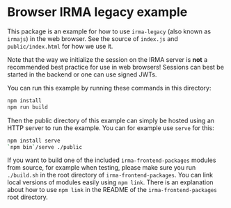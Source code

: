 # Browser IRMA legacy example

This package is an example for how to use `irma-legacy` (also known as `irmajs`) in the
web browser. See the source of `index.js` and `public/index.html` for how we use it.

Note that the way we initialize the session on the IRMA server is **not** a
recommended best practice for use in web browsers! Sessions can best be started
in the backend or one can use signed JWTs.

You can run this example by running these commands in this directory:

```bash
npm install
npm run build
```

Then the public directory of this example can simply be hosted using an HTTP
server to run the example. You can for example use `serve` for this:

```bash
npm install serve
`npm bin`/serve ./public
```

If you want to build one of the included `irma-frontend-packages` modules from
source, for example when testing, please make sure you run `./build.sh`
in the root directory of `irma-frontend-packages`.
You can link local versions of modules easily using `npm link`. There is
an explanation about how to use `npm link` in the README of the
`irma-frontend-packages` root directory.
